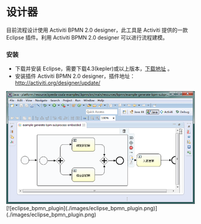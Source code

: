 # 设计器

目前流程设计使用 Activiti BPMN 2.0 designer，此工具是 Activiti 提供的一款 Eclipse 插件。利用 Activiti BPMN 2.0 designer 可以进行流程建模。

### 安装
* 下载并安装 Eclipse，需要下载4.3(kepler)或以上版本，<a href="http://www.eclipse.org/downloads/packages/eclipse-ide-java-ee-developers/keplersr2" target="_blank">下载地址</a> 。
* 安装插件 Activiti BPMN 2.0 designer，插件地址：http://activiti.org/designer/update/

<!-- [![eclipse](./images/eclipse.png)](./images/eclipse.png) -->
<img src = "./images/eclipse.png" width="525px"/>
<br/>
[![eclipse_bpmn_plugin](./images/eclipse_bpmn_plugin.png)](./images/eclipse_bpmn_plugin.png)